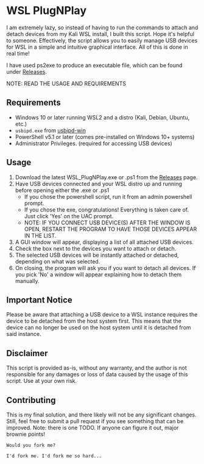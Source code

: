 # WSL PlugNPlay

I am extremely lazy, so instead of having to run the commands to attach and detach devices from my Kali WSL install, I built this script. Hope it's helpful to someone. Effectively, the script allows you to easily manage USB devices for WSL in a simple and intuitive graphical interface. All of this is done in real time!

I have used ps2exe to produce an executable file, which can be found under [Releases](https://github.com/gh0st91/WSL_PlugNPlay/releases).

NOTE: READ THE USAGE AND REQUIREMENTS

## Requirements

- Windows 10 or later running WSL2 and a distro (Kali, Debian, Ubuntu, etc.)
- `usbipd.exe` from [usbipd-win](https://github.com/dorssel/usbipd-win/releases)
- PowerShell v5.1 or later (comes pre-installed on Windows 10+ systems)
- Administrator Privileges. (required for accessing USB devices)

## Usage

1. Download the latest WSL_PlugNPlay.exe or .ps1 from the [Releases](https://github.com/gh0st91/WSL_PlugNPlay/releases) page.
2. Have USB devices connected and your WSL distro up and running before opening either the .exe or .ps1
	- If you chose the powershell script, run it from an admin powershell prompt.
	- If you chose the exe, congratulations! Everything is taken care of. Just click 'Yes' on the UAC prompt.
	- NOTE: IF YOU CONNECT USB DEVICE(S) AFTER THE WINDOW IS OPEN, RESTART THE PROGRAM TO HAVE THOSE DEVICES APPEAR IN THE LIST.
4. A GUI window will appear, displaying a list of all attached USB devices.
5. Check the box next to the devices you want to attach or detach.
7. The selected USB devices will be instantly attached or detached, depending on what was selected.
8. On closing, the program will ask you if you want to detach all devices. If you pick 'No' a window will appear explaining how to detach them manually.

## Important Notice

Please be aware that attaching a USB device to a WSL instance requires the device to be detached from the host system first. This means that the device can no longer be used on the host system until it is detached from said instance.

## Disclaimer

This script is provided as-is, without any warranty, and the author is not responsible for any damages or loss of data caused by the usage of this script. Use at your own risk.

## Contributing

This is my final solution, and there likely will not be any significant changes. Still, feel free to submit a pull request if you see something that can be improved. Note: there is one TODO. If anyone can figure it out, major brownie points!

`Would you fork me?`

`I'd fork me. I'd fork me so hard...`
